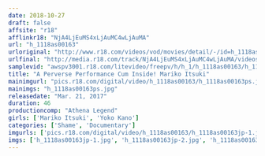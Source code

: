 ```yaml
---
date: 2018-10-27
draft: false
affsite: "r18"
afflinkr18: "NjA4LjEuMS4xLjAuMC4wLjAuMA"
url: "h_1118as00163"
urloriginal: "http://www.r18.com/videos/vod/movies/detail/-/id=h_1118as00163"
urlfinal: "http://media.r18.com/track/NjA4LjEuMS4xLjAuMC4wLjAuMA/videos/vod/movies/detail/-/id=h_1118as00163"
samplevid: "awspv3001.r18.com/litevideo/freepv/h/h_1/h_1118as00163/h_1118as00163_dmb_s.mp4"
title: "A Perverse Performance Cum Inside! Mariko Itsuki"
mainimgurl: "pics.r18.com/digital/video/h_1118as00163/h_1118as00163ps.jpg"
mainimgs: "h_1118as00163ps.jpg"
releasedate: "Mar. 21, 2017"
duration: 46
productioncomp: "Athena Legend"
girls: ['Mariko Itsuki', 'Yoko Kano']
categories: ['Shame', 'Documentary']
imgurls: ['pics.r18.com/digital/video/h_1118as00163/h_1118as00163jp-1.jpg', 'pics.r18.com/digital/video/h_1118as00163/h_1118as00163jp-2.jpg', 'pics.r18.com/digital/video/h_1118as00163/h_1118as00163jp-3.jpg', 'pics.r18.com/digital/video/h_1118as00163/h_1118as00163jp-4.jpg', 'pics.r18.com/digital/video/h_1118as00163/h_1118as00163jp-5.jpg', 'pics.r18.com/digital/video/h_1118as00163/h_1118as00163jp-6.jpg', 'pics.r18.com/digital/video/h_1118as00163/h_1118as00163jp-7.jpg', 'pics.r18.com/digital/video/h_1118as00163/h_1118as00163jp-8.jpg', 'pics.r18.com/digital/video/h_1118as00163/h_1118as00163jp-9.jpg', 'pics.r18.com/digital/video/h_1118as00163/h_1118as00163jp-10.jpg', 'pics.r18.com/digital/video/h_1118as00163/h_1118as00163jp-11.jpg', 'pics.r18.com/digital/video/h_1118as00163/h_1118as00163jp-12.jpg', 'pics.r18.com/digital/video/h_1118as00163/h_1118as00163jp-13.jpg', 'pics.r18.com/digital/video/h_1118as00163/h_1118as00163jp-14.jpg', 'pics.r18.com/digital/video/h_1118as00163/h_1118as00163jp-15.jpg', 'pics.r18.com/digital/video/h_1118as00163/h_1118as00163jp-16.jpg', 'pics.r18.com/digital/video/h_1118as00163/h_1118as00163jp-17.jpg', 'pics.r18.com/digital/video/h_1118as00163/h_1118as00163jp-18.jpg', 'pics.r18.com/digital/video/h_1118as00163/h_1118as00163jp-19.jpg', 'pics.r18.com/digital/video/h_1118as00163/h_1118as00163jp-20.jpg']
imgs: ['h_1118as00163jp-1.jpg', 'h_1118as00163jp-2.jpg', 'h_1118as00163jp-3.jpg', 'h_1118as00163jp-4.jpg', 'h_1118as00163jp-5.jpg', 'h_1118as00163jp-6.jpg', 'h_1118as00163jp-7.jpg', 'h_1118as00163jp-8.jpg', 'h_1118as00163jp-9.jpg', 'h_1118as00163jp-10.jpg', 'h_1118as00163jp-11.jpg', 'h_1118as00163jp-12.jpg', 'h_1118as00163jp-13.jpg', 'h_1118as00163jp-14.jpg', 'h_1118as00163jp-15.jpg', 'h_1118as00163jp-16.jpg', 'h_1118as00163jp-17.jpg', 'h_1118as00163jp-18.jpg', 'h_1118as00163jp-19.jpg', 'h_1118as00163jp-20.jpg']
---
```

